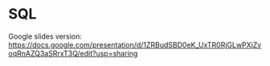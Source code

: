 # SQL

Google slides version:
https://docs.google.com/presentation/d/1ZRBudSBD0eK_UxTR0RjGLwPXjZvoqRnAZQ3aSRrxT3Q/edit?usp=sharing
